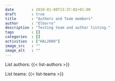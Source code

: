 ```yaml
---
date        : 2010-01-08T13:37:02+01:00
draft       : true
title       : "Authors and Team members"
author      : "Elborro"
description : "Testing team and author listing."
tags        : []
categories  : []
activities  : ["HAL2000"]
image_src   : ""
image_alt   : ""
---
```


List authors:
{{< list-authors >}}

List teams:
{{< list-teams >}}
